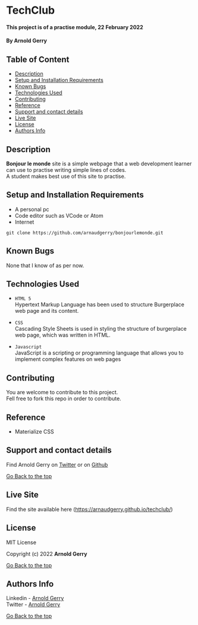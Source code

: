# TechClub

#### This project is of a practise module, 22 February 2022
#### By **Arnold Gerry**

## Table of Content
+ [Description](#Description)
+ [Setup and Installation Requirements](#Setup-and-Installation-Requirements)
+ [Known Bugs](#Known-Bugs)
+ [Technologies Used](#Technologies-Used)
+ [Contributing](#Contributing)
+ [Reference](#Reference)
+ [Support and contact details](#Support-and-contact-details)
+ [Live Site](#Live-Site)
+ [License](#License)
+ [Authors Info](#Authors-Info)


## Description
**Bonjour le monde** site is a simple webpage that a web development learner can use to practise writing simple lines of codes.   
A student makes best use of this site to practise.

## Setup and Installation Requirements
* A personal pc
* Code editor such as VCode or Atom
* Internet

`git clone https://github.com/arnaudgerry/bonjourlemonde.git`

## Known Bugs
None that I know of as per now.

## Technologies Used
- `HTML 5`   
   Hypertext Markup Language has been used to structure Burgerplace web page and its content.   


- `CSS`       
   Cascading Style Sheets is used in styling the structure of burgerplace web page, which was written in HTML. 

- `Javascript`       
   JavaScript is a scripting or programming language that allows you to implement complex features on web pages

## Contributing   
You are welcome to contribute to this project.    
Fell free to fork this repo in order to contribute.
   
## Reference
* Materialize CSS

## Support and contact details
Find Arnold Gerry on [Twitter](https://twitter.com/arnoldgerry1) or on [Github](https://github.com/arnaudgerry/ )

[Go Back to the top](#bonjourlemonde)

## Live Site   
Find the site available here (https://arnaudgerry.github.io/techclub/)  


## License  

MIT License

Copyright (c) 2022 **Arnold Gerry**

[Go Back to the top](#bonjourlemonde)

## Authors Info

Linkedin - [Arnold Gerry](https://ke.linkedin.com/in/arnoldgerry)    
Twitter - [Arnold Gerry](https://twitter.com/arnoldgerry1)

[Go Back to the top](#techclub)

